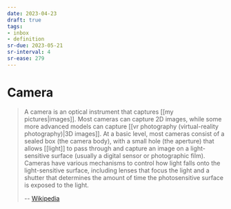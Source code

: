 ```yaml
---
date: 2023-04-23
draft: true
tags:
- inbox
- definition
sr-due: 2023-05-21
sr-interval: 4
sr-ease: 279
---
```


# Camera

> A camera is an optical instrument that captures [[my pictures|images]]. Most
> cameras can capture 2D images, while some more advanced models can capture
> [[vr photography (virtual-reality photography)|3D images]]. At a basic level,
> most cameras consist of a sealed box (the camera body), with a small hole (the
> aperture) that allows [[light]] to pass through and capture an image on a
> light-sensitive surface (usually a digital sensor or photographic film).
> Cameras have various mechanisms to control how light falls onto the
> light-sensitive surface, including lenses that focus the light and a shutter
> that determines the amount of time the photosensitive surface is exposed to
> the light.
>
> -- [Wikipedia](https://en.wikipedia.org/wiki/Camera)
